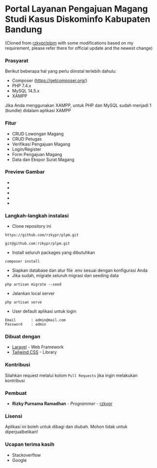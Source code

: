 # Portal Layanan Pengajuan Magang Studi Kasus Diskominfo Kabupaten Bandung

(Cloned from [rzkypr/plpm](https://github.com/rzkypr/plpm.git) with some modifications based on my requirement, please refer there for official update and the newest change)

### Prasyarat

Berikut beberapa hal yang perlu diinstal terlebih dahulu:

-   Composer (https://getcomposer.org/)
-   PHP 7.4.x
-   MySQL 14.5.x
-   XAMPP

Jika Anda menggunakan XAMPP, untuk PHP dan MySQL sudah menjadi 1 (bundle) didalam aplikasi XAMPP

### Fitur

-   CRUD Lowongan Magang
-   CRUD Petugas
-   Verifikasi Pengajuan Magang
-   Login/Register
-   Form Pengajuan Magang
-   Data dan Ekspor Surat Magang

### Preview Gambar

-
-
-
-
-

### Langkah-langkah instalasi

-   Clone repository ini

```
https://github.com/rzkypr/plpm.git
```

```
git@github.com:rzkypr/plpm.git
```

-   Install seluruh packages yang dibutuhkan

```
composer install
```

-   Siapkan database dan atur file .env sesuai dengan konfigurasi Anda
-   Jika sudah, migrate seluruh migrasi dan seeding data

```
php artisan migrate --seed
```

-   Jalankan local server

```
php artisan serve
```

-   User default aplikasi untuk login

```
Email       : admin@mail.com
Password    : admin
```

### Dibuat dengan

-   [Laravel](https://laravel.com) - Web Framework
-	[Tailwind CSS](https://tailwindcss.com/) - Library

### Kontribusi

Silahkan request melalui kolom `Pull Requests` jika ingin melakukan kontribusi

### Pembuat

-   **Rizky Purnama Ramadhan** - _Programmer_ - [rzkypr](https://github.com/rzkypr)

### Lisensi

Aplikasi ini boleh untuk dibagi dan diubah. Mohon tidak untuk diperjualbelikan!

### Ucapan terima kasih

-   Stackoverflow
-   Google
